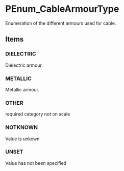 # PEnum_CableArmourType

Enumeration of the different armours used for cable.
<!-- end of short definition -->

## Items

### DIELECTRIC
Dielectric armour.

### METALLIC
Metallic armour.

### OTHER
required category not on scale

### NOTKNOWN
Value is unkown

### UNSET
Value has not been specified
